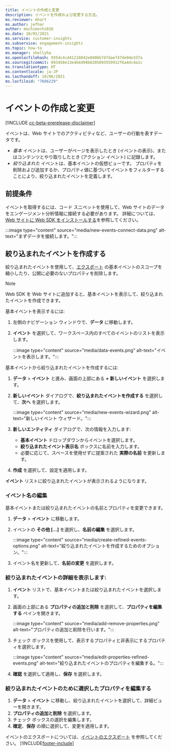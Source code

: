 ```yaml
---
title: イベントの作成と変更
description: イベントを作成および変更する方法。
ms.reviewer: mhart
ms.author: jefhar
author: mochimochi016
ms.date: 10/01/2021
ms.service: customer-insights
ms.subservice: engagement-insights
ms.topic: how-to
ms.manager: shellyha
ms.openlocfilehash: 935dc4cd41218842e8406b747daef47de04e337a
ms.sourcegitcommit: 693458e13e4b4d94b6205093559912f6a4dc4a1c
ms.translationtype: HT
ms.contentlocale: ja-JP
ms.lasthandoff: 10/06/2021
ms.locfileid: "7606229"
---
```

# <a name="create-and-modify-events"></a>イベントの作成と変更

[!INCLUDE [cc-beta-prerelease-disclaimer](includes/cc-beta-prerelease-disclaimer.md)]

イベントは、Web サイトでのアクティビティなど、ユーザーの行動を表すデータです。

- *基本* イベントは、ユーザーがページを表示したとき (イベントの表示)、またはコンテンツとやり取りしたとき (アクション イベント) に記録します。
- *絞り込まれた* イベントは、基本イベントの仮想ビューです。 プロパティを削除および追加するか、プロパティ値に基づいてイベントをフィルターすることにより、絞り込まれたイベントを定義します。

## <a name="prerequisites"></a>前提条件

イベントを取得するには、コード スニペットを使用して、Web サイトのデータをエンゲージメント分析情報に接続する必要があります。 詳細については、[Web サイトに Web SDK をインストールする](instrument-website.md)を参照してください。

 :::image type="content" source="media/new-events-connect-data.png" alt-text="まずデータを接続します。":::

## <a name="create-refined-events"></a>絞り込まれたイベントを作成する

絞り込まれたイベントを使用して、[エクスポート](export-events.md) の基本イベントのスコープを縮小したり、公開に必要のないプロパティを削除します。

> [!NOTE]
> Web SDK を Web サイトに追加すると、基本イベントを表示して、絞り込まれたイベントを作成できます。 

基本イベントを表示するには:

1. 左側のナビゲーション ウィンドウで、**データ** に移動します。

1. **イベント** を選択して、ワークスペース内のすべてのイベントのリストを表示します。

    :::image type="content" source="media/data-events.png" alt-text="イベントを表示します。":::

基本イベントから絞り込まれたイベントを作成するには: 

1. **データ** > **イベント** と進み、画面の上部にある **+ 新しいイベント** を選択します。

1. **新しいイベント** ダイアログで、**絞り込まれたイベントを作成する** を選択して、**次へ** を選択します。
   
     :::image type="content" source="media/new-events-wizard.png" alt-text="新しいイベント ウィザード。":::
     
1. **新しいエンティティ** ダイアログで、次の情報を入力します:

   - **基本イベント** ドロップダウンからイベントを選択します。
   - **絞り込まれたイベント表示名** ボックスに名前を入力します。
   - 必要に応じて、スペースを使用せずに提案された **実際の名前** を更新します。

1. **作成** を選択して、設定を適用します。

**イベント** リストに絞り込まれたイベントが表示されるようになります。

### <a name="edit-event-name"></a>イベント名の編集

基本イベントまたは絞り込まれたイベントの名前とプロパティを変更できます。

1. **データ** > **イベント** に移動します。 

1. イベントの **その他 [...]** を選択し、**名前の編集** を選択します。
    
     :::image type="content" source="media/create-refined-events-options.png" alt-text="絞り込まれたイベントを作成するためのオプション。":::

3. イベント名を更新して、**名前の変更** を選択します。

### <a name="view-the-details-of-a-refined-event"></a>絞り込まれたイベントの詳細を表示します:

1. **イベント** リストで、基本イベントまたは絞り込まれたイベントを選択します。 

1. 画面の上部にある **プロパティの追加と削除** を選択して、**プロパティを編集する** ペインを開きます。 

     :::image type="content" source="media/add-remove-properties.png" alt-text="プロパティの追加と削除を行います。":::

1. チェック ボックスを使用して、表示するプロパティと非表示にするプロパティを選択します。 

   :::image type="content" source="media/edit-properties-refined-events.png" alt-text="絞り込まれたイベントのプロパティを編集する。":::

1. **確認** を選択して適用し、**保存** を選択します。


### <a name="edit-selected-properties-for-a-refined-event"></a>絞り込まれたイベントのために選択したプロパティを編集する

1. **データ** > **イベント** に移動し、絞り込まれたイベントを選択して、詳細ビューを開きます。
1. **プロパティの追加と削除** を選択します。 
1. チェック ボックスの選択を編集します。
1. **確定**、**保存** の順に選択して、変更を適用します。

イベントのエクスポートについては、[イベントのエクスポート](export-events.md) を参照してください。
[!INCLUDE[footer-include](../includes/footer-banner.md)]
